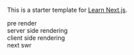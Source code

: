 This is a starter template for [Learn Next.js](https://nextjs.org/learn).

pre render  
server side rendering  
client side rendering  
next swr  
